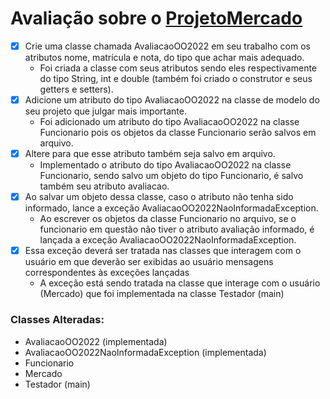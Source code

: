 # Avaliação sobre o [ProjetoMercado](https://github.com/mfollypp/ProjetoMercado)
- [x] Crie uma classe chamada AvaliacaoOO2022 em seu trabalho com os atributos nome, matrícula e nota, do tipo que achar mais adequado.
  - Foi criada a classe com seus atributos sendo eles respectivamente do tipo String, int e double (também foi criado o construtor e seus getters e setters).
- [x] Adicione um atributo do tipo AvaliacaoOO2022 na classe de modelo do seu projeto que julgar mais importante.
  - Foi adicionado um atributo do tipo AvaliacaoOO2022 na classe Funcionario pois os objetos da classe Funcionario serão salvos em arquivo.
- [x] Altere para que esse atributo também seja salvo em arquivo.
  - Implementado o atributo do tipo AvaliacaoOO2022 na classe Funcionario, sendo salvo um objeto do tipo Funcionario, é salvo também seu atributo avaliacao.
- [x] Ao salvar um objeto dessa classe, caso o atributo não tenha sido informado, lance a exceção AvaliacaoOO2022NaoInformadaException.
  - Ao escrever os objetos da classe Funcionario no arquivo, se o funcionario em questão não tiver o atributo avaliação informado, é lançada a exceção AvaliacaoOO2022NaoInformadaException.
- [x] Essa exceção deverá ser tratada nas classes que interagem com o usuário em que deverão ser exibidas ao usuário mensagens correspondentes às exceções lançadas
  - A exceção está sendo tratada na classe que interage com o usuário (Mercado) que foi implementada na classe Testador (main)

### Classes Alteradas:
- AvaliacaoOO2022 (implementada)
- AvaliacaoOO2022NaoInformadaException (implementada)
- Funcionario
- Mercado
- Testador (main)

